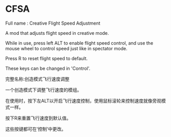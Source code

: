 # CFSA
Full name : Creative Flight Speed Adjustment

A mod that adjusts flight speed in creative mode.

While in use, press left ALT to enable flight speed control, and use the mouse wheel to control speed just like in spectator mode. 

Press R to reset flight speed to default. 

These keys can be changed in 'Control'.

完整名称:创造模式飞行速度调整

一个创造模式下调整飞行速度的模组。

在使用时，按下左ALT以开启飞行速度控制，使用鼠标滚轮来控制速度就像旁观模式一样。

按下R来重置飞行速度到默认值。

这些按键都可在‘控制’中更改。
